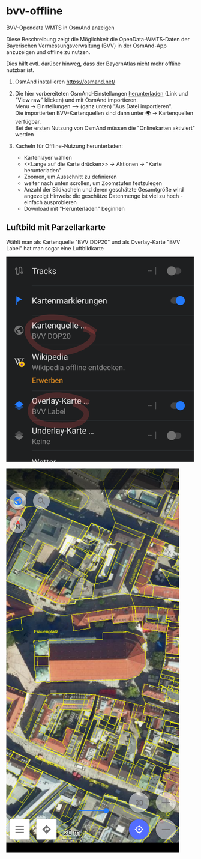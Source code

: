 # bvv-offline
BVV-Opendata WMTS in OsmAnd anzeigen

Diese Beschreibung zeigt die Möglichkeit die OpenData-WMTS-Daten der Bayerischen Vermessungsverwaltung (BVV) in der OsmAnd-App anzuzeigen und offline zu nutzen.

Dies hilft evtl. darüber hinweg, dass der BayernAtlas nicht mehr offline nutzbar ist.

  1. OsmAnd installieren
     https://osmand.net/
     
  1. Die hier vorbereiteten OsmAnd-Einstellungen [herunterladen](bvv_maps.osf) (Link und "View raw" klicken) und mit OsmAnd importieren.  
     Menu -> Einstellungen --> (ganz unten) "Aus Datei importieren".  
     Die importierten BVV-Kartenquellen sind dann unter 🌍 -> Kartenquellen verfügbar.  
     Bei der ersten Nutzung von OsmAnd müssen die "Onlinekarten aktiviert" werden 

  1. Kacheln für Offline-Nutzung herunterladen:
     * Kartenlayer wählen
     * <<Lange auf die Karte drücken>> -> Aktionen -> "Karte herunterladen"
     * Zoomen, um Ausschnitt zu definieren
     * weiter nach unten scrollen, um Zoomstufen festzulegen
     * Anzahl der Bildkacheln und deren geschätzte Gesamtgröße wird angezeigt
       Hinweis: die geschätze Datenmenge ist viel zu hoch - einfach ausprobieren
     * Download mit "Herunterladen" beginnen


## Luftbild mit Parzellarkarte

Wählt man als Kartenquelle "BVV DOP20" und  als Overlay-Karte "BVV Label" hat man sogar eine Luftbildkarte

<img src="images/osmand_lbk_setting.png" width="500">

![screenshot Luftbildkarte](images/osmand_lbk.png "Screenshot Luftbildkarte")


